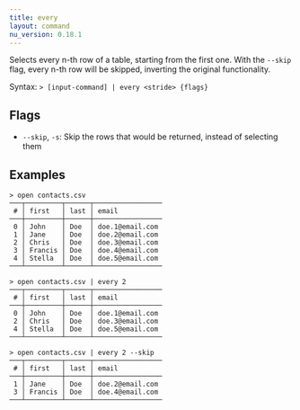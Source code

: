 ```yaml
---
title: every
layout: command
nu_version: 0.18.1
---
```


Selects every n-th row of a table, starting from the first one. With the `--skip` flag, every n-th row will be skipped, inverting the original functionality.

Syntax: `> [input-command] | every <stride> {flags}`

## Flags

* `--skip`, `-s`: Skip the rows that would be returned, instead of selecting them

## Examples

```shell
> open contacts.csv
───┬─────────┬──────┬─────────────────
 # │ first   │ last │ email
───┼─────────┼──────┼─────────────────
 0 │ John    │ Doe  │ doe.1@email.com
 1 │ Jane    │ Doe  │ doe.2@email.com
 2 │ Chris   │ Doe  │ doe.3@email.com
 3 │ Francis │ Doe  │ doe.4@email.com
 4 │ Stella  │ Doe  │ doe.5@email.com
───┴─────────┴──────┴─────────────────
```

```shell
> open contacts.csv | every 2
───┬─────────┬──────┬─────────────────
 # │ first   │ last │ email
───┼─────────┼──────┼─────────────────
 0 │ John    │ Doe  │ doe.1@email.com
 2 │ Chris   │ Doe  │ doe.3@email.com
 4 │ Stella  │ Doe  │ doe.5@email.com
───┴─────────┴──────┴─────────────────
```

```shell
> open contacts.csv | every 2 --skip
───┬─────────┬──────┬─────────────────
 # │ first   │ last │ email
───┼─────────┼──────┼─────────────────
 1 │ Jane    │ Doe  │ doe.2@email.com
 3 │ Francis │ Doe  │ doe.4@email.com
───┴─────────┴──────┴─────────────────
```
